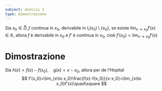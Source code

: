 ```yaml
---
subject: analisi 1
type: dimostrazione
---
```

Sia $x_0\in\mathring D,f$ continua in $x_0$, derivabile in $I_r(x_0)\setminus\{x_0\}$, se esiste $\displaystyle\lim_{x\to x_0}f'(x)\in\mathbb{R}$, allora $f$ è derivabile in $x_0$ e $f'$ è continua in $x_0$, cioè $\displaystyle f'(x_0)=\lim_{x\to x_0}f'(x)$
# Dimostrazione
Sia $h(x)=f(x)-f(x_0),\quad g(x)=x-x_0$, allora per de l'Hopital
$$
f'(x_0)=\lim_{x\to x_0}\frac{f(x)-f(x_0)}{x-x_0}=\lim_{x\to x_0}f'(x)\quad\square
$$